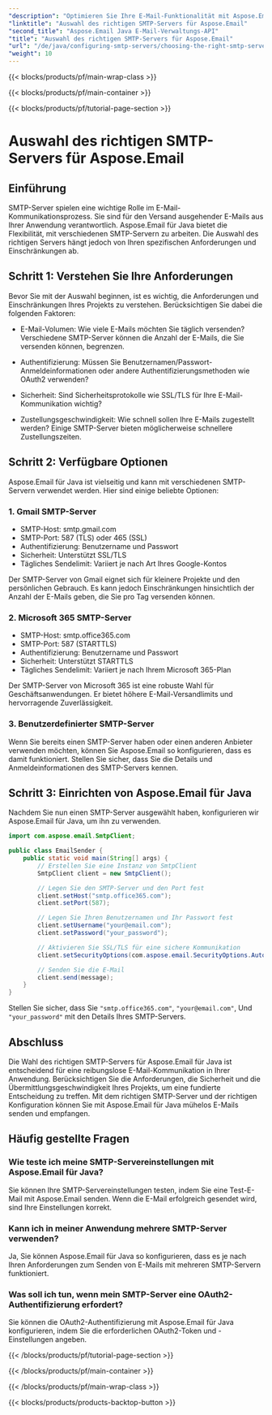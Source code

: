 ```yaml
---
"description": "Optimieren Sie Ihre E-Mail-Funktionalität mit Aspose.Email für Java. Erfahren Sie, wie Sie den richtigen SMTP-Server auswählen und mühelos E-Mails versenden."
"linktitle": "Auswahl des richtigen SMTP-Servers für Aspose.Email"
"second_title": "Aspose.Email Java E-Mail-Verwaltungs-API"
"title": "Auswahl des richtigen SMTP-Servers für Aspose.Email"
"url": "/de/java/configuring-smtp-servers/choosing-the-right-smtp-server/"
"weight": 10
---
```


{{< blocks/products/pf/main-wrap-class >}}

{{< blocks/products/pf/main-container >}}

{{< blocks/products/pf/tutorial-page-section >}}

# Auswahl des richtigen SMTP-Servers für Aspose.Email


## Einführung

SMTP-Server spielen eine wichtige Rolle im E-Mail-Kommunikationsprozess. Sie sind für den Versand ausgehender E-Mails aus Ihrer Anwendung verantwortlich. Aspose.Email für Java bietet die Flexibilität, mit verschiedenen SMTP-Servern zu arbeiten. Die Auswahl des richtigen Servers hängt jedoch von Ihren spezifischen Anforderungen und Einschränkungen ab.

## Schritt 1: Verstehen Sie Ihre Anforderungen

Bevor Sie mit der Auswahl beginnen, ist es wichtig, die Anforderungen und Einschränkungen Ihres Projekts zu verstehen. Berücksichtigen Sie dabei die folgenden Faktoren:

- E-Mail-Volumen: Wie viele E-Mails möchten Sie täglich versenden? Verschiedene SMTP-Server können die Anzahl der E-Mails, die Sie versenden können, begrenzen.

- Authentifizierung: Müssen Sie Benutzernamen/Passwort-Anmeldeinformationen oder andere Authentifizierungsmethoden wie OAuth2 verwenden?

- Sicherheit: Sind Sicherheitsprotokolle wie SSL/TLS für Ihre E-Mail-Kommunikation wichtig?

- Zustellungsgeschwindigkeit: Wie schnell sollen Ihre E-Mails zugestellt werden? Einige SMTP-Server bieten möglicherweise schnellere Zustellungszeiten.

## Schritt 2: Verfügbare Optionen

Aspose.Email für Java ist vielseitig und kann mit verschiedenen SMTP-Servern verwendet werden. Hier sind einige beliebte Optionen:

### 1. Gmail SMTP-Server

- SMTP-Host: smtp.gmail.com
- SMTP-Port: 587 (TLS) oder 465 (SSL)
- Authentifizierung: Benutzername und Passwort
- Sicherheit: Unterstützt SSL/TLS
- Tägliches Sendelimit: Variiert je nach Art Ihres Google-Kontos

Der SMTP-Server von Gmail eignet sich für kleinere Projekte und den persönlichen Gebrauch. Es kann jedoch Einschränkungen hinsichtlich der Anzahl der E-Mails geben, die Sie pro Tag versenden können.

### 2. Microsoft 365 SMTP-Server

- SMTP-Host: smtp.office365.com
- SMTP-Port: 587 (STARTTLS)
- Authentifizierung: Benutzername und Passwort
- Sicherheit: Unterstützt STARTTLS
- Tägliches Sendelimit: Variiert je nach Ihrem Microsoft 365-Plan

Der SMTP-Server von Microsoft 365 ist eine robuste Wahl für Geschäftsanwendungen. Er bietet höhere E-Mail-Versandlimits und hervorragende Zuverlässigkeit.

### 3. Benutzerdefinierter SMTP-Server

Wenn Sie bereits einen SMTP-Server haben oder einen anderen Anbieter verwenden möchten, können Sie Aspose.Email so konfigurieren, dass es damit funktioniert. Stellen Sie sicher, dass Sie die Details und Anmeldeinformationen des SMTP-Servers kennen.

## Schritt 3: Einrichten von Aspose.Email für Java

Nachdem Sie nun einen SMTP-Server ausgewählt haben, konfigurieren wir Aspose.Email für Java, um ihn zu verwenden.

```java
import com.aspose.email.SmtpClient;

public class EmailSender {
    public static void main(String[] args) {
        // Erstellen Sie eine Instanz von SmtpClient
        SmtpClient client = new SmtpClient();

        // Legen Sie den SMTP-Server und den Port fest
        client.setHost("smtp.office365.com");
        client.setPort(587);

        // Legen Sie Ihren Benutzernamen und Ihr Passwort fest
        client.setUsername("your@email.com");
        client.setPassword("your_password");

        // Aktivieren Sie SSL/TLS für eine sichere Kommunikation
        client.setSecurityOptions(com.aspose.email.SecurityOptions.Auto);

        // Senden Sie die E-Mail
        client.send(message);
    }
}
```

Stellen Sie sicher, dass Sie `"smtp.office365.com"`, `"your@email.com"`, Und `"your_password"` mit den Details Ihres SMTP-Servers.

## Abschluss

Die Wahl des richtigen SMTP-Servers für Aspose.Email für Java ist entscheidend für eine reibungslose E-Mail-Kommunikation in Ihrer Anwendung. Berücksichtigen Sie die Anforderungen, die Sicherheit und die Übermittlungsgeschwindigkeit Ihres Projekts, um eine fundierte Entscheidung zu treffen. Mit dem richtigen SMTP-Server und der richtigen Konfiguration können Sie mit Aspose.Email für Java mühelos E-Mails senden und empfangen.

## Häufig gestellte Fragen

### Wie teste ich meine SMTP-Servereinstellungen mit Aspose.Email für Java?

Sie können Ihre SMTP-Servereinstellungen testen, indem Sie eine Test-E-Mail mit Aspose.Email senden. Wenn die E-Mail erfolgreich gesendet wird, sind Ihre Einstellungen korrekt.

### Kann ich in meiner Anwendung mehrere SMTP-Server verwenden?

Ja, Sie können Aspose.Email für Java so konfigurieren, dass es je nach Ihren Anforderungen zum Senden von E-Mails mit mehreren SMTP-Servern funktioniert.

### Was soll ich tun, wenn mein SMTP-Server eine OAuth2-Authentifizierung erfordert?

Sie können die OAuth2-Authentifizierung mit Aspose.Email für Java konfigurieren, indem Sie die erforderlichen OAuth2-Token und -Einstellungen angeben.

{{< /blocks/products/pf/tutorial-page-section >}}

{{< /blocks/products/pf/main-container >}}

{{< /blocks/products/pf/main-wrap-class >}}

{{< blocks/products/products-backtop-button >}}
